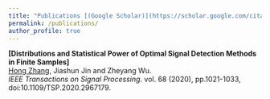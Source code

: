 ```yaml
---
title: "Publications [(Google Scholar)](https://scholar.google.com/citations?user=RYhH2RMAAAAJ&hl=en)"
permalink: /publications/
author_profile: true
---
```


<b>[Distributions and Statistical Power of Optimal Signal Detection Methods in Finite Samples]</b> <br> 
<ins>Hong Zhang</ins>, Jiashun Jin and Zheyang Wu.
<br /><i>IEEE Transactions on Signal Processing</i>. vol. 68 (2020), pp.1021-1033, doi:10.1109/TSP.2020.2967179.
